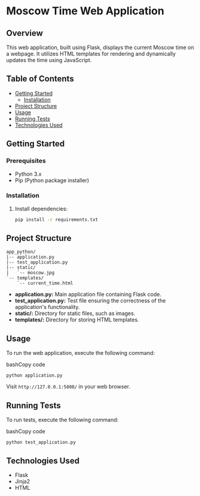 # Moscow Time Web Application

## Overview

This web application, built using Flask, displays the current Moscow time on a webpage. It utilizes HTML templates for rendering and dynamically updates the time using JavaScript.

## Table of Contents

- [Getting Started](#getting-started)
  - [Installation](#installation)
- [Project Structure](#project-structure)
- [Usage](#usage)
- [Running Tests](#running-tests)
- [Technologies Used](#technologies-used)

## Getting Started

### Prerequisites

- Python 3.x
- Pip (Python package installer)

### Installation


1. Install dependencies:

    ```bash
    pip install -r requirements.txt
    ```

## Project Structure

```plaintext
app_python/
|-- application.py
|-- test_application.py
|-- static/
|   `-- moscow.jpg
`-- templates/
    `-- current_time.html
```
*   **application.py:** Main application file containing Flask code.
*   **test\_application.py:** Test file ensuring the correctness of the application's functionality.
*   **static/:** Directory for static files, such as images.
*   **templates/:** Directory for storing HTML templates.

Usage
-----

To run the web application, execute the following command:

bashCopy code

`python application.py`

Visit `http://127.0.0.1:5000/` in your web browser.

Running Tests
-------------

To run tests, execute the following command:

bashCopy code

`python test_application.py`

Technologies Used
-----------------

*   Flask
*   Jinja2
*   HTML

